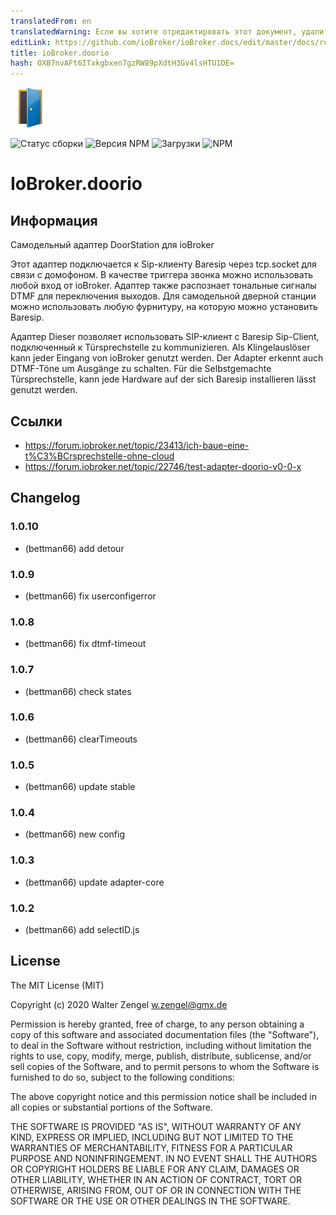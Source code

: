 ```yaml
---
translatedFrom: en
translatedWarning: Если вы хотите отредактировать этот документ, удалите поле «translationFrom», в противном случае этот документ будет снова автоматически переведен
editLink: https://github.com/ioBroker/ioBroker.docs/edit/master/docs/ru/adapterref/iobroker.doorio/README.md
title: ioBroker.doorio
hash: OXB7nvAFt6ITxkgbxen7gzRW89pXdtH3Gv4lsHTU1DE=
---
```

![логотип](../../../en/adapterref/iobroker.doorio/admin/doorio.png)

![Статус сборки](https://travis-ci.org/Bettman66/ioBroker.doorio.svg?branch=master)
![Версия NPM](http://img.shields.io/npm/v/iobroker.doorio.svg)
![Загрузки](https://img.shields.io/npm/dm/iobroker.doorio.svg)
![NPM](https://nodei.co/npm/iobroker.doorio.png?downloads=true)

# IoBroker.doorio
## Информация
Самодельный адаптер DoorStation для ioBroker

Этот адаптер подключается к Sip-клиенту Baresip через tcp.socket для связи с домофоном. В качестве триггера звонка можно использовать любой вход от ioBroker.
Адаптер также распознает тональные сигналы DTMF для переключения выходов. Для самодельной дверной станции можно использовать любую фурнитуру, на которую можно установить Baresip.

Адаптер Dieser позволяет использовать SIP-клиент с Baresip Sip-Client, подключенный к Türsprechstelle zu kommunizieren. Als Klingelauslöser kann jeder Eingang von ioBroker genutzt werden. Der Adapter erkennt auch DTMF-Töne um Ausgänge zu schalten. Für die Selbstgemachte Türsprechstelle, kann jede Hardware auf der sich Baresip installieren lässt genutzt werden.

## Ссылки
* https://forum.iobroker.net/topic/23413/ich-baue-eine-t%C3%BCrsprechstelle-ohne-cloud
* https://forum.iobroker.net/topic/22746/test-adapter-doorio-v0-0-x

## Changelog
### 1.0.10
* (bettman66) add detour

### 1.0.9
* (bettman66) fix userconfigerror

### 1.0.8
* (bettman66) fix dtmf-timeout

### 1.0.7
* (bettman66) check states

### 1.0.6
* (bettman66) clearTimeouts

### 1.0.5
* (bettman66) update stable

### 1.0.4
* (bettman66) new config

### 1.0.3
* (bettman66) update adapter-core

### 1.0.2
* (bettman66) add selectID.js

## License
The MIT License (MIT)

Copyright (c) 2020 Walter Zengel <w.zengel@gmx.de>

Permission is hereby granted, free of charge, to any person obtaining a copy
of this software and associated documentation files (the "Software"), to deal
in the Software without restriction, including without limitation the rights
to use, copy, modify, merge, publish, distribute, sublicense, and/or sell
copies of the Software, and to permit persons to whom the Software is
furnished to do so, subject to the following conditions:

The above copyright notice and this permission notice shall be included in
all copies or substantial portions of the Software.

THE SOFTWARE IS PROVIDED "AS IS", WITHOUT WARRANTY OF ANY KIND, EXPRESS OR
IMPLIED, INCLUDING BUT NOT LIMITED TO THE WARRANTIES OF MERCHANTABILITY,
FITNESS FOR A PARTICULAR PURPOSE AND NONINFRINGEMENT. IN NO EVENT SHALL THE
AUTHORS OR COPYRIGHT HOLDERS BE LIABLE FOR ANY CLAIM, DAMAGES OR OTHER
LIABILITY, WHETHER IN AN ACTION OF CONTRACT, TORT OR OTHERWISE, ARISING FROM,
OUT OF OR IN CONNECTION WITH THE SOFTWARE OR THE USE OR OTHER DEALINGS IN
THE SOFTWARE.